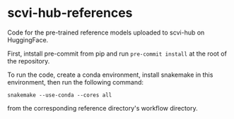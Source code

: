 # scvi-hub-references

Code for the pre-trained reference models uploaded to scvi-hub on HuggingFace.

First, intstall pre-commit from pip and run `pre-commit install` at the root of the repository.

To run the code, create a conda environment, install snakemake in this environment, then run the following command:

```
snakemake --use-conda --cores all
```

from the corresponding reference directory's workflow directory.
